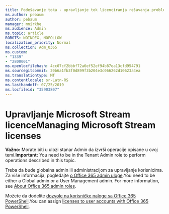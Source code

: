 ```yaml
---
title: Podešavanje toka - upravljanje tok licenciranja rešavanja problema
ms.author: pebaum
author: pebaum
manager: mnirkhe
ms.audience: Admin
ms.topic: article
ROBOTS: NOINDEX, NOFOLLOW
localization_priority: Normal
ms.collection: Adm_O365
ms.custom:
- "1339"
- "2800001"
ms.openlocfilehash: 4cc07cf2bbbf72a6ef52ef94b87ea13cfd954791
ms.sourcegitcommit: 20b6a1fb3f0d899f3b204e3c066262d10623a4ea
ms.translationtype: MT
ms.contentlocale: sr-Latn-RS
ms.lasthandoff: 07/25/2019
ms.locfileid: "35903807"
---
```

# <a name="managing-microsoft-stream-licenses"></a><span data-ttu-id="ae6f6-102">Upravljanje Microsoft Stream licence</span><span class="sxs-lookup"><span data-stu-id="ae6f6-102">Managing Microsoft Stream licenses</span></span>

<span data-ttu-id="ae6f6-103">**Važno:** Morate biti u ulozi stanar Admin da izvrši operacije opisane u ovoj temi.</span><span class="sxs-lookup"><span data-stu-id="ae6f6-103">**Important:** You need to be in the Tenant Admin role to perform operations described in this topic.</span></span>

<span data-ttu-id="ae6f6-104">Treba da bude globalna admin ili administracijom za upravljanje korisnicima. Za više informacija, pogledajte [o Office 365 admin uloge](https://support.office.com/article/About-Office-365-admin-roles-da585eea-f576-4f55-a1e0-87090b6aaa9d).</span><span class="sxs-lookup"><span data-stu-id="ae6f6-104">You need to be either a Global admin or a User Management admin. For more information, see [About Office 365 admin roles](https://support.office.com/article/About-Office-365-admin-roles-da585eea-f576-4f55-a1e0-87090b6aaa9d).</span></span>

<span data-ttu-id="ae6f6-105">Možete da dodelite [dozvole na korisničke naloge sa Office 365 PowerShell](https://go.microsoft.com/fwlink/p/?linkid=850410).</span><span class="sxs-lookup"><span data-stu-id="ae6f6-105">You can assign [licenses to user accounts with Office 365 PowerShell](https://go.microsoft.com/fwlink/p/?linkid=850410).</span></span>
